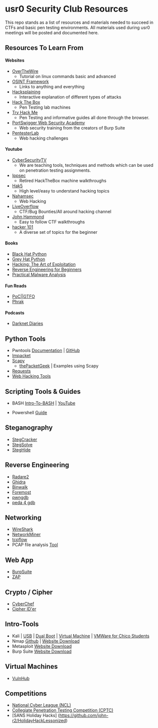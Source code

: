 # usr0 Security Club Resources

This repo stands as a list of resources and materials needed to succeed in CTFs and basic pen testing environments. All materials used during usr0 meetings will be posted and documented here.

Resources To Learn From
---------------------
#### Websites
- [OverTheWire](http://overthewire.org/wargames/bandit/)
    - Tutorial on linux commands basic and advanced
- [OSINT Framework](https://osintframework.com/)
    - Links to anything and everything
- [Hacksplaining](https://www.hacksplaining.com/lessons)
    - Interactive explanation of different types of attacks
- [Hack The Box](https://www.hackthebox.eu/)
    - Pen Testing lab machines
- [Try Hack Me](https://tryhackme.com/)
    - Pen Testing and informative guides all done through the browser.
- [PortSwigger Web Security Academy](https://portswigger.net/web-security)
    - Web security training from the creators of Burp Suite
- [PentesterLab](https://pentesterlab.com)
    - Web hacking challenges

#### Youtube
- [CyberSecurityTV](https://www.youtube.com/c/CyberSecurityTV/featured)
    - We are teaching tools, techniques and methods which can be used on penetration testing assignments.
- [Ippsec](https://www.youtube.com/channel/UCa6eh7gCkpPo5XXUDfygQQA)
    - Retired HackTheBox machine walkthroughs
- [Hak5](https://www.youtube.com/user/Hak5Darren/featured)
    - High level/easy to understand hacking topics
- [Nahamsec](https://www.youtube.com/channel/UCCZDt7MuC3Hzs6IH4xODLBw/playlists)
    - Web Hacking
- [LiveOverflow](https://www.youtube.com/channel/UClcE-kVhqyiHCcjYwcpfj9w)
    - CTF/Bug Bounties/All around hacking channel
- [John Hammond](https://www.youtube.com/user/RootOfTheNull)
    - Easy to follow CTF walkthroughs
- [hacker 101](https://www.hacker101.com/videos)
    - A diverse set of topics for the beginner

#### Books
- [Black Hat Python](https://www.amazon.com/Black-Hat-Python-Programming-Pentesters/dp/1593275900/ref=sr_1_1?ie=UTF8&qid=1536204838&sr=8-1&keywords=blackhat+python)
- [Grey Hat Python](https://www.amazon.com/Gray-Hat-Python-Programming-Engineers/dp/1593271921/ref=sr_1_1?ie=UTF8&qid=1536204978&sr=8-1&keywords=grey+hat+python)
- [Hacking: The Art of Exploitation](https://www.amazon.com/Hacking-Art-Exploitation-Jon-Erickson/dp/1593271441)
- [Reverse Engineering for Beginners](https://github.com/ckonstantinou/re4b)
- [Practical Malware Analysis](https://www.amazon.com/Practical-Malware-Analysis-Hands-Dissecting/dp/1593272901)

#### Fun Reads
- [PoC||GTFO](https://www.alchemistowl.org/pocorgtfo/)
- [Phrak](http://phrack.org/archives/)

#### Podcasts
- [Darknet Diaries](https://darknetdiaries.com/)

Python Tools
---------------------
- Pwntools [Documentation](http://docs.pwntools.com/en/stable/) | [GitHub](https://github.com/Gallopsled/pwntools)
- [Impacket](https://github.com/SecureAuthCorp/impacket)
- [Scapy](https://github.com/secdev/scapy/)
    - [thePacketGeek](https://thepacketgeek.com/) | Examples using Scapy
- [Requests](https://docs.python.org/3/library/urllib.request.html)
- [Web Hacking Tools](https://github.com/nahamsec/bbht)

Scripting Tools & Guides
---------------------
- BASH [Intro-To-BASH](https://www.linux.com/training-tutorials/writing-simple-bash-script/) | [YouTube](https://www.youtube.com/watch?v=PPQ8m8xQAs8)

- Powershell [Guide](https://docs.microsoft.com/en-us/learn/modules/introduction-to-powershell/)

Steganography
---------------------
- [StegCracker](https://github.com/Paradoxis/StegCracker)
- [StegSolve](https://github.com/eugenekolo/sec-tools/blob/master/stego/stegsolve/stegsolve/stegsolve.jar)
- [StegHide](http://steghide.sourceforge.net/)

Reverse Engineering
---------------------
- [Radare2](https://github.com/radare/radare2)
- [Ghidra](https://github.com/NationalSecurityAgency/ghidra)
- [Binwalk](https://github.com/ReFirmLabs/binwalk)
- [Foremost](https://github.com/korczis/foremost)
- [pwngdb](https://github.com/pwndbg/pwndbg)
- [peda 4 gdb](https://github.com/longld/peda)

Networking
---------------------
- [WireShark](https://www.wireshark.org/)
- [NetworkMiner](http://www.netresec.com/?page=NetworkMiner)
- [tcpflow](https://github.com/simsong/tcpflow)
- PCAP file analysis [Tool](https://malware-traffic-analysis.net/)

Web App
---------------------
- [BurpSuite](https://portswigger.net/burp)
- [ZAP](https://www.owasp.org/index.php/OWASP_Zed_Attack_Proxy_Project)

Crypto / Cipher
---------------------
- [CyberChef](https://gchq.github.io/CyberChef/)
- [Cipher ID'er](https://www.boxentriq.com/code-breaking/cipher-identifier)

Intro-Tools
---------------------
- Kali | [USB](https://linuxconfig.org/how-to-install-kali-linux#targetText=Begin%20The%20Install,drive%20as%20the%20boot%20device.&targetText=When%20Kali%20starts%20up%2C%20it,Select%20%22Install.%22) | [Dual Boot](https://www.kali.org/docs/installation/dual-boot-kali-with-windows/) | [Virtual Machine](https://www.nakivo.com/blog/install-kali-linux-vmware/) | [VMWare for Chico Students](https://support.csuchico.edu/TDClient/1984/Portal/KB/ArticleDet?ID=112995)
- Nmap [Github](https://github.com/nmap/nmap) | [Website Download](https://nmap.org/download.html)
- Metasploit [Website Download](https://www.metasploit.com/download)
- Burp Suite [Website Download](https://portswigger.net/burp/communitydownload)

Virtual Machines
---------------------
- [VulnHub](https://www.vulnhub.com/)

Competitions
---------------------
- [National Cyber League (NCL)](https://www.nationalcyberleague.org/)
- [Collegiate Penetration Testing Competition (CPTC)](https://cptc-west.stanford.edu/)
- [SANS Holiday Hacks] (https://github.com/john-r2/HolidayHackLessonized)
